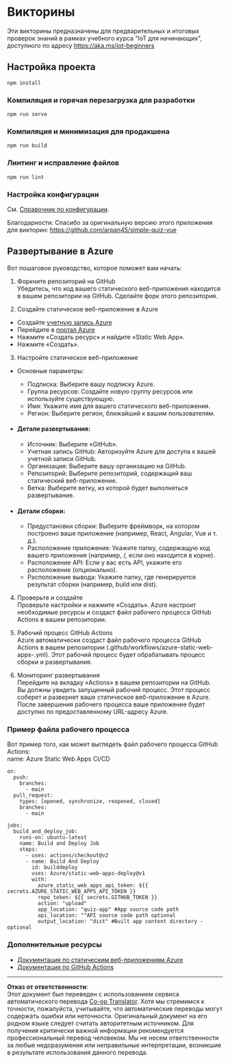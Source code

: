 <!--
CO_OP_TRANSLATOR_METADATA:
{
  "original_hash": "2a459ea9177fb0508ca96068ae1009d2",
  "translation_date": "2025-08-27T01:04:27+00:00",
  "source_file": "quiz-app/README.md",
  "language_code": "ru"
}
-->
# Викторины

Эти викторины предназначены для предварительных и итоговых проверок знаний в рамках учебного курса "IoT для начинающих", доступного по адресу https://aka.ms/iot-beginners

## Настройка проекта

```
npm install
```

### Компиляция и горячая перезагрузка для разработки

```
npm run serve
```

### Компиляция и минимизация для продакшена

```
npm run build
```

### Линтинг и исправление файлов

```
npm run lint
```

### Настройка конфигурации

См. [Справочник по конфигурации](https://cli.vuejs.org/config/).

Благодарности: Спасибо за оригинальную версию этого приложения для викторин: https://github.com/arpan45/simple-quiz-vue

## Развертывание в Azure

Вот пошаговое руководство, которое поможет вам начать:

1. Форкните репозиторий на GitHub  
Убедитесь, что код вашего статического веб-приложения находится в вашем репозитории на GitHub. Сделайте форк этого репозитория.

2. Создайте статическое веб-приложение в Azure  
- Создайте [учетную запись Azure](http://azure.microsoft.com)  
- Перейдите в [портал Azure](https://portal.azure.com)  
- Нажмите «Создать ресурс» и найдите «Static Web App».  
- Нажмите «Создать».

3. Настройте статическое веб-приложение  
- Основные параметры:  
  - Подписка: Выберите вашу подписку Azure.  
  - Группа ресурсов: Создайте новую группу ресурсов или используйте существующую.  
  - Имя: Укажите имя для вашего статического веб-приложения.  
  - Регион: Выберите регион, ближайший к вашим пользователям.

- #### Детали развертывания:  
  - Источник: Выберите «GitHub».  
  - Учетная запись GitHub: Авторизуйте Azure для доступа к вашей учетной записи GitHub.  
  - Организация: Выберите вашу организацию на GitHub.  
  - Репозиторий: Выберите репозиторий, содержащий ваш статический веб-приложение.  
  - Ветка: Выберите ветку, из которой будет выполняться развертывание.

- #### Детали сборки:  
  - Предустановки сборки: Выберите фреймворк, на котором построено ваше приложение (например, React, Angular, Vue и т. д.).  
  - Расположение приложения: Укажите папку, содержащую код вашего приложения (например, /, если оно находится в корне).  
  - Расположение API: Если у вас есть API, укажите его расположение (опционально).  
  - Расположение вывода: Укажите папку, где генерируется результат сборки (например, build или dist).

4. Проверьте и создайте  
Проверьте настройки и нажмите «Создать». Azure настроит необходимые ресурсы и создаст файл рабочего процесса GitHub Actions в вашем репозитории.

5. Рабочий процесс GitHub Actions  
Azure автоматически создаст файл рабочего процесса GitHub Actions в вашем репозитории (.github/workflows/azure-static-web-apps-<name>.yml). Этот рабочий процесс будет обрабатывать процесс сборки и развертывания.

6. Мониторинг развертывания  
Перейдите на вкладку «Actions» в вашем репозитории на GitHub.  
Вы должны увидеть запущенный рабочий процесс. Этот процесс соберет и развернет ваше статическое веб-приложение в Azure.  
После завершения рабочего процесса ваше приложение будет доступно по предоставленному URL-адресу Azure.

### Пример файла рабочего процесса

Вот пример того, как может выглядеть файл рабочего процесса GitHub Actions:  
name: Azure Static Web Apps CI/CD  
```
on:
  push:
    branches:
      - main
  pull_request:
    types: [opened, synchronize, reopened, closed]
    branches:
      - main

jobs:
  build_and_deploy_job:
    runs-on: ubuntu-latest
    name: Build and Deploy Job
    steps:
      - uses: actions/checkout@v2
      - name: Build And Deploy
        id: builddeploy
        uses: Azure/static-web-apps-deploy@v1
        with:
          azure_static_web_apps_api_token: ${{ secrets.AZURE_STATIC_WEB_APPS_API_TOKEN }}
          repo_token: ${{ secrets.GITHUB_TOKEN }}
          action: "upload"
          app_location: "quiz-app" #App source code path
          api_location: ""API source code path optional
          output_location: "dist" #Built app content directory - optional
```

### Дополнительные ресурсы  
- [Документация по статическим веб-приложениям Azure](https://learn.microsoft.com/azure/static-web-apps/getting-started)  
- [Документация по GitHub Actions](https://docs.github.com/actions/use-cases-and-examples/deploying/deploying-to-azure-static-web-app)  

---

**Отказ от ответственности**:  
Этот документ был переведен с использованием сервиса автоматического перевода [Co-op Translator](https://github.com/Azure/co-op-translator). Хотя мы стремимся к точности, пожалуйста, учитывайте, что автоматические переводы могут содержать ошибки или неточности. Оригинальный документ на его родном языке следует считать авторитетным источником. Для получения критически важной информации рекомендуется профессиональный перевод человеком. Мы не несем ответственности за любые недоразумения или неправильные интерпретации, возникшие в результате использования данного перевода.